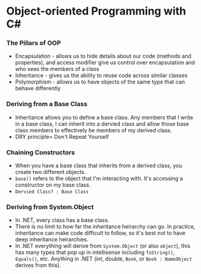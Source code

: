 # Object-oriented Programming with C#

### The Pillars of OOP
* Encapsulation - allows us to hide details about our code (methods and properties), and access modifier give us control over encapsulation and who sees the members of a class
* Inheritance - gives us the ability to reuse code across similar classes
* Polymorphism - allows us to have objects of the same type that can behave differently

### Deriving from a Base Class
* Inheritance allows you to define a base class. Any members that I write in a base class, I can inherit into a dervied class and allow those base class members to effectively be members of my derived class.
* DRY principle= Don't Repeat Yourself

### Chaining Constructors
* When you have a base class that inherits from a derived class, you create two different objects.
* `base()` refers to the object that I'm interacting with. It's accessing a constructor on my base class.
* `Dervied Class? : Base Class`

### Deriving from System.Object
* In .NET, every class has a base class.
* There is no limit to how far the inheritance heirarchy can go. In practice, inheritance can make code difficult to follow, so it's best not to have deep inheritance heirarchies.
* In .NET everything will derive from `System.Object` (or also `object`), this has many types that pop up in intellisense including `ToString()`, `Equals()`, etc. Anything in .NET (int, double, `Book`, or `Book : NameObject` derives from this).
